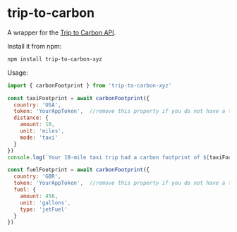 trip-to-carbon
==============

A wrapper for the [Trip to Carbon API](https://triptocarbon.xyz/).

Install it from npm:

```sh
npm install trip-to-carbon-xyz
```

Usage:

```javascript
import { carbonFootprint } from 'trip-to-carbon-xyz'

const taxiFootprint = await carbonFootprint({
  country: 'USA',
  token: 'YourAppToken',  //remove this property if you do not have a token
  distance: {
    amount: 10,
    unit: 'miles',
    mode: 'taxi'
  }
})
console.log(`Your 10-mile taxi trip had a carbon footprint of ${taxiFootprint} kilograms.`)

const fuelFootprint = await carbonFootprint({
  country: 'GBR',
  token: 'YourAppToken',  //remove this property if you do not have a token
  fuel: {
    amount: 456,
    unit: 'gallons',
    type: 'jetFuel'
  }
})

```
